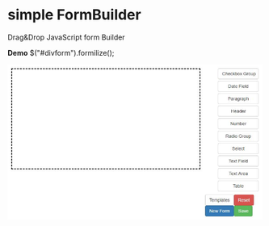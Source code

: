 # simple FormBuilder
Drag&amp;Drop JavaScript form Builder

**Demo**
$("#divform").formilize();

![Image description](https://github.com/Mtandoh/simpleFormBuilder/blob/master/screenshot.JPG)

